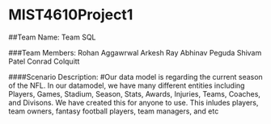 # MIST4610Project1

##Team Name:
Team SQL

###Team Members:
Rohan Aggawrwal
Arkesh Ray
Abhinav Peguda
Shivam Patel
Conrad Colquitt

####Scenario Description:
#Our data model is regarding the current season of the NFL. In our datamodel, we have many different entities including Players, Games, Stadium, Season, Stats, Awards, Injuries, Teams, Coaches, and Divisons. We have created this for anyone to use. This inludes players, team owners, fantasy football players, team managers, and etc

